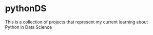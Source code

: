 # pythonDS
This is a collection of projects that represent my current learning about Python in Data Science

